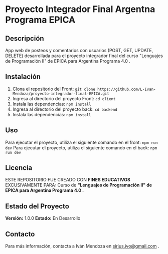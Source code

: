 # Proyecto Integrador Final Argentna Programa EPICA

## Descripción

App web de posteos y comentarios con usuarios (POST, GET, UPDATE, DELETE) desarrollada para el proyecto integrador final
del curso "Lenguajes de Programación II" de EPICA para Argentina Programa 4.0 .

## Instalación

1. Clona el repositorio del Front: `git clone https://github.com/L-Ivan-Mendoza/proyecto-integrador-final-EPICA.git`
2. Ingresa al directorio del proyecto Front: `cd client`
3. Instala las dependencias: `npm install`
4. Ingresa al directorio del proyecto back: `cd backend`
5. Instala las dependencias: `npm install`

## Uso

Para ejecutar el proyecto, utiliza el siguiente comando en el front: `npm run dev`
Para ejecutar el proyecto, utiliza el siguiente comando en el back: `npm run dev`

## Licencia

ESTE REPOSITORIO FUE CREADO CON **FINES EDUCATIVOS** EXCUSIVAMENTE PARA:
Curso de **"Lenguajes de Programación II" de EPICA para Argentina Programa 4.0 .**

## Estado del Proyecto

**Versión:** 1.0.0
**Estado:** En Desarrollo

## Contacto

Para más información, contacta a Iván Mendoza en sirius.ivo@gmail.com .
